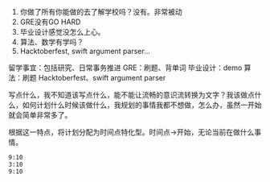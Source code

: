 1. 你做了所有你能做的去了解学校吗？没有。非常被动
2. GRE没有GO HARD
3. 毕业设计感觉没怎么上心。
4. 算法、数学有学吗？
5. Hacktoberfest, swift argument parser...


留学事宜：包括研究、日常事务推进
GRE：刷题、背单词
毕业设计：demo
算法：刷题
Hacktoberfest、swift argument parser

写点什么，我不知道该写点什么，能不能让流畅的意识流转换为文字？我该做点什么，如何计划什么时候该做什么，我规划的事情我都不想做，怎么办，虽然一开始就会简单非常多了。

根据这一特点，将计划分配为时间点特化型。时间点->开始，无论当前在做什么事情。

```
9:10
3:10
9:10
```